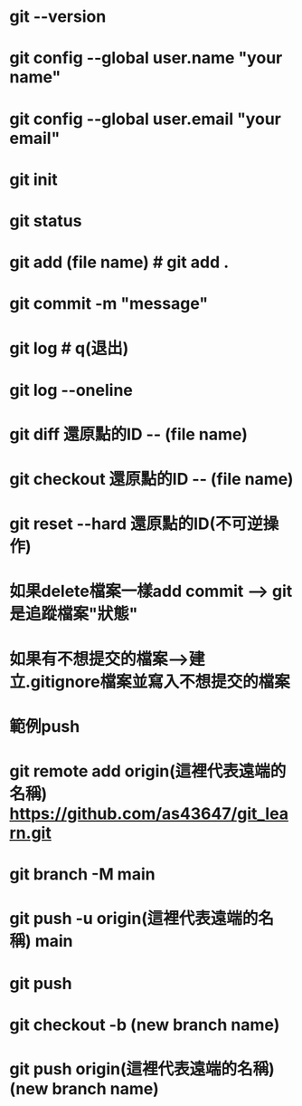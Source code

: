 # git --version
# git config --global user.name "your name"
# git config --global user.email "your email"
# git init
# git status
# git add (file name) # git add .
# git commit -m "message"
# git log # q(退出)
# git log --oneline
# git diff 還原點的ID -- (file name)
# git checkout 還原點的ID -- (file name)
# git reset --hard 還原點的ID(不可逆操作)
# 如果delete檔案一樣add commit --> git是追蹤檔案"狀態"
# 如果有不想提交的檔案-->建立.gitignore檔案並寫入不想提交的檔案

# 範例push
# git remote add origin(這裡代表遠端的名稱) https://github.com/as43647/git_learn.git
# git branch -M main
# git push -u origin(這裡代表遠端的名稱) main 

# git push 
# git checkout -b (new branch name)
# git push origin(這裡代表遠端的名稱) (new branch name)
